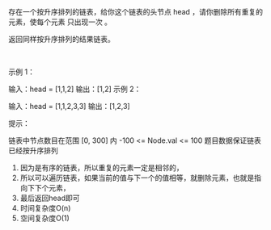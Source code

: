 存在一个按升序排列的链表，给你这个链表的头节点 head ，请你删除所有重复的元素，使每个元素 只出现一次 。

返回同样按升序排列的结果链表。

 

示例 1：


输入：head = [1,1,2]
输出：[1,2]
示例 2：


输入：head = [1,1,2,3,3]
输出：[1,2,3]
 

提示：

链表中节点数目在范围 [0, 300] 内
-100 <= Node.val <= 100
题目数据保证链表已经按升序排列

1. 因为是有序的链表，所以重复的元素一定是相邻的，
2. 所以可以遍历链表，如果当前的值与下一个的值相等，就删除元素，也就是指向下下个元素，
3. 最后返回head即可
4. 时间复杂度O(n)
5. 空间复杂度O(1)